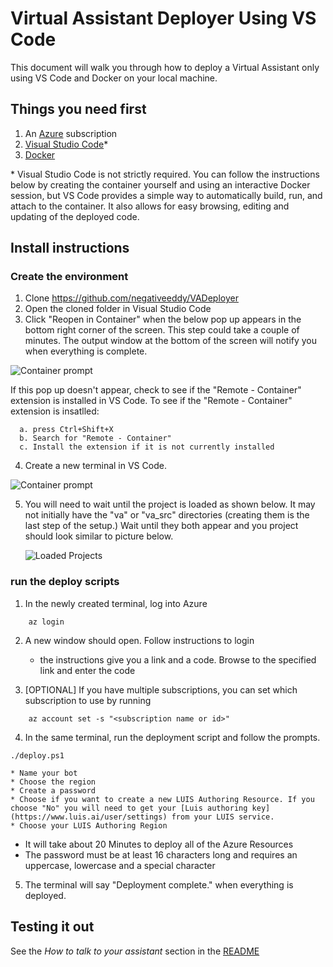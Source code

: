 # Virtual Assistant Deployer Using VS Code

This document will walk you through how to deploy a Virtual Assistant only using VS Code and Docker on your local machine. 

## Things you need first 

1. An [Azure](https://azure.microsoft.com/) subscription 
2. [Visual Studio Code](https://code.visualstudio.com/)*
3. [Docker](https://www.docker.com/get-started)

\* Visual Studio Code is not strictly required. You can follow the instructions below by creating the container yourself and using an interactive Docker session, but VS Code provides a simple way to automatically build, run, and attach to the container. It also allows for easy browsing, editing and updating of the deployed code.

## Install instructions

### Create the environment

1.	Clone https://github.com/negativeeddy/VADeployer
2.	Open the cloned folder in Visual Studio Code 
3.	Click "Reopen in Container" when the below pop up appears in the bottom right corner of the screen. This step could take a couple of minutes. The output window at the bottom of the screen will notify you when everything is complete. 
   
   ![Container prompt](./CodeReopenInContainer.png)
   
   If this pop up doesn't appear, check to see if the "Remote - Container" extension is installed in VS Code.
   To see if the "Remote - Container" extension is insatlled:
   
      a. press Ctrl+Shift+X
      b. Search for "Remote - Container"
      c. Install the extension if it is not currently installed

4.	Create a new terminal in VS Code.

![Container prompt](./VSCodeMenuNewTerminal.png)

5. You will need to wait until the project is loaded as shown below. It may not initially have the "va" or "va_src" directories (creating them is the last step of the setup.) Wait until they both appear and you project should look similar to picture below. 
  
   ![Loaded Projects](./LoadedProjectsVSO.PNG)
   
### run the deploy scripts

1. In the newly created terminal, log into Azure 
 ````
     az login
 ```` 
2. A new window should open. Follow instructions to login
    * the instructions give you a link and a code. Browse to the specified link and enter the code
    
3. [OPTIONAL] If you have multiple subscriptions, you can set which subscription to use by running
 ````
     az account set -s "<subscription name or id>"
 ````
4. In the same terminal, run the deployment script and follow the prompts. 
  ````
 ./deploy.ps1
 ````
 
    * Name your bot
    * Choose the region
    * Create a password
    * Choose if you want to create a new LUIS Authoring Resource. If you choose "No" you will need to get your [Luis authoring key](https://www.luis.ai/user/settings) from your LUIS service. 
    * Choose your LUIS Authoring Region 
    
  * It will take about 20 Minutes to deploy all of the Azure Resources
  * The password must be at least 16 characters long and requires an uppercase, lowercase and a special character
  
5. The terminal will say "Deployment complete." when everything is deployed. 
 
## Testing it out
See the *How to talk to your assistant* section in the [README](../readme.md)
